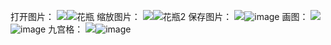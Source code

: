 打开图片：
![](huaping.png)![花瓶](https://user-images.githubusercontent.com/82360005/115325741-c1126b00-a1be-11eb-97b2-ec48616b62b9.png)
缩放图片：
![](huaping2.png)![花瓶2](https://user-images.githubusercontent.com/82360005/115325765-cb346980-a1be-11eb-9ca3-71e69f547a5d.png)
保存图片：
![](s.png)![image](https://user-images.githubusercontent.com/82360005/115327373-69293380-a1c1-11eb-83d7-87549fa70bcd.png)
画图：
![](huatu.png)![image](https://user-images.githubusercontent.com/82360005/115332445-67b03900-a1ca-11eb-905c-2cb344cc4bf2.png)
九宫格：
![](jiugongge.png)![image](https://user-images.githubusercontent.com/82360005/115339169-cb406380-a1d6-11eb-96f7-abb3a777efc3.png)

